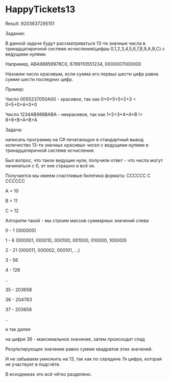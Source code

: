 # HappyTickets13

Result: 9203637295151

Задание:

В данной задаче будут рассматриваться 13-ти значные числа в тринадцатиричной системе исчисления(цифры 0,1,2,3,4,5,6,7,8,9,A,B,C) с ведущими нулями.

Например, ABA98859978C0, 6789110551234, 0000007000000

Назовем число красивым, если сумма его первых шести цифр равна сумме шести последних цифр.

Пример:

Число 0055237050A00 - красивое, так как 0+0+5+5+2+3 = 0+5+0+A+0+0

Число 1234AB988BABA - некрасивое, так как 1+2+3+4+A+B != 8+8+B+A+B+A

Задача:

написать программу на С# печатающую в стандартный вывод количество 13-ти значных красивых чисел с ведущими нулями в тринадцатиричной системе исчисления.

Был вопрос, что такое ведущие нули, получили ответ - что числа могут начинаться с 0, эт оне страшно и всё ок.

Получается мы имеем счастливые билетика формата:
CCCCCC C CCCCCC

A = 10

B = 11

C = 12

Алгоритм такой - мы строим массив суммарных значений слева

0 - 1 (000000)

1 - 6 (000001, 000010, 000100, 001000, 010000, 100000)

2 - 21 (000011, 000002, 000101, ...)

3 - 56

4 - 126

..

35 - 203658

36 - 204763

37 - 203658

..

и так далее

на цифре 36 - максимальное значение, затем происходит спад

Результирующее значение равно сумме квадратов этих значений.

И не забываем умножить на 13, так как по середине 7я цифра, которая не участвует в подсчёте.

В исходниках это всё чётко разделено.

